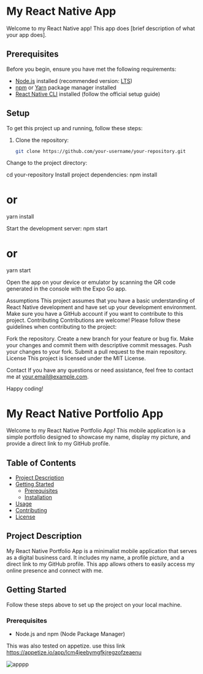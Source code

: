 # My React Native App

Welcome to my React Native app! This app does [brief description of what your app does].

## Prerequisites

Before you begin, ensure you have met the following requirements:

- [Node.js](https://nodejs.org/) installed (recommended version: [LTS](https://nodejs.org/en/download/))
- [npm](https://www.npmjs.com/) or [Yarn](https://classic.yarnpkg.com/en/docs/install) package manager installed
- [React Native CLI](https://reactnative.dev/docs/environment-setup) installed (follow the official setup guide)

## Setup

To get this project up and running, follow these steps:

1. Clone the repository:

   ```bash
   git clone https://github.com/your-username/your-repository.git
Change to the project directory:

cd your-repository
Install project dependencies:
npm install
# or
yarn install

Start the development server:
npm start
# or
yarn start

Open the app on your device or emulator by scanning the QR code generated in the console with the Expo Go app.

Assumptions
This project assumes that you have a basic understanding of React Native development and have set up your development environment.
Make sure you have a GitHub account if you want to contribute to this project.
Contributing
Contributions are welcome! Please follow these guidelines when contributing to the project:

Fork the repository.
Create a new branch for your feature or bug fix.
Make your changes and commit them with descriptive commit messages.
Push your changes to your fork.
Submit a pull request to the main repository.
License
This project is licensed under the MIT License.

Contact
If you have any questions or need assistance, feel free to contact me at your.email@example.com.

Happy coding!

# My React Native Portfolio App

Welcome to my React Native Portfolio App! This mobile application is a simple portfolio designed to showcase my name, display my picture, and provide a direct link to my GitHub profile.

## Table of Contents
- [Project Description](#project-description)
- [Getting Started](#getting-started)
  - [Prerequisites](#prerequisites)
  - [Installation](#installation)
- [Usage](#usage)
- [Contributing](#contributing)
- [License](#license)

## Project Description

My React Native Portfolio App is a minimalist mobile application that serves as a digital business card. 
It includes my name, a profile picture, and a direct link to my GitHub profile. This app allows others to easily access my online presence and connect with me.

## Getting Started

Follow these steps above to set up the project on your local machine.

### Prerequisites

- Node.js and npm (Node Package Manager)

This was also tested on appetize. use thiss link
https://appetize.io/app/lcm4jeebymgfkjregzofzeaenu

![apppp](https://github.com/AbrahamGyamfi/Slack---Stage-1/assets/123899321/16c65831-81b1-4378-bbe3-fb79399bd449)








